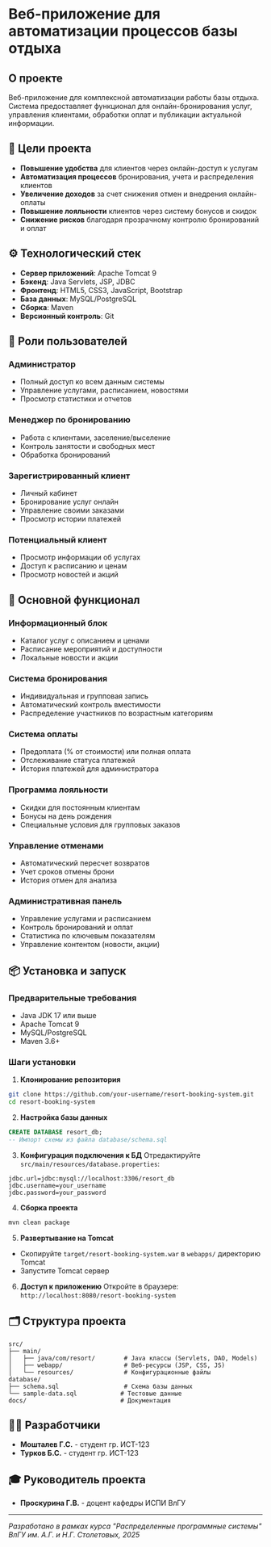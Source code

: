 # Веб-приложение для автоматизации процессов базы отдыха

## О проекте

Веб-приложение для комплексной автоматизации работы базы отдыха. Система предоставляет функционал для онлайн-бронирования услуг, управления клиентами, обработки оплат и публикации актуальной информации.

## 🎯 Цели проекта

- **Повышение удобства** для клиентов через онлайн-доступ к услугам
- **Автоматизация процессов** бронирования, учета и распределения клиентов
- **Увеличение доходов** за счет снижения отмен и внедрения онлайн-оплаты
- **Повышение лояльности** клиентов через систему бонусов и скидок
- **Снижение рисков** благодаря прозрачному контролю бронирований и оплат

## ⚙️ Технологический стек

- **Сервер приложений**: Apache Tomcat 9
- **Бэкенд**: Java Servlets, JSP, JDBC
- **Фронтенд**: HTML5, CSS3, JavaScript, Bootstrap
- **База данных**: MySQL/PostgreSQL
- **Сборка**: Maven
- **Версионный контроль**: Git

## 👥 Роли пользователей

### Администратор
- Полный доступ ко всем данным системы
- Управление услугами, расписанием, новостями
- Просмотр статистики и отчетов

### Менеджер по бронированию
- Работа с клиентами, заселение/выселение
- Контроль занятости и свободных мест
- Обработка бронирований

### Зарегистрированный клиент
- Личный кабинет
- Бронирование услуг онлайн
- Управление своими заказами
- Просмотр истории платежей

### Потенциальный клиент
- Просмотр информации об услугах
- Доступ к расписанию и ценам
- Просмотр новостей и акций

## 🚀 Основной функционал

### Информационный блок
- Каталог услуг с описанием и ценами
- Расписание мероприятий и доступности
- Локальные новости и акции

### Система бронирования
- Индивидуальная и групповая запись
- Автоматический контроль вместимости
- Распределение участников по возрастным категориям

### Система оплаты
- Предоплата (% от стоимости) или полная оплата
- Отслеживание статуса платежей
- История платежей для администратора

### Программа лояльности
- Скидки для постоянным клиентам
- Бонусы на день рождения
- Специальные условия для групповых заказов

### Управление отменами
- Автоматический пересчет возвратов
- Учет сроков отмены брони
- История отмен для анализа

### Административная панель
- Управление услугами и расписанием
- Контроль бронирований и оплат
- Статистика по ключевым показателям
- Управление контентом (новости, акции)

## 📦 Установка и запуск

### Предварительные требования
- Java JDK 17 или выше
- Apache Tomcat 9
- MySQL/PostgreSQL
- Maven 3.6+

### Шаги установки

1. **Клонирование репозитория**
```bash
git clone https://github.com/your-username/resort-booking-system.git
cd resort-booking-system
```

2. **Настройка базы данных**
```sql
CREATE DATABASE resort_db;
-- Импорт схемы из файла database/schema.sql
```

3. **Конфигурация подключения к БД**
Отредактируйте `src/main/resources/database.properties`:
```properties
jdbc.url=jdbc:mysql://localhost:3306/resort_db
jdbc.username=your_username
jdbc.password=your_password
```

4. **Сборка проекта**
```bash
mvn clean package
```

5. **Развертывание на Tomcat**
- Скопируйте `target/resort-booking-system.war` в `webapps/` директорию Tomcat
- Запустите Tomcat сервер

6. **Доступ к приложению**
Откройте в браузере: `http://localhost:8080/resort-booking-system`

## 🗂️ Структура проекта

```
src/
├── main/
│   ├── java/com/resort/        # Java классы (Servlets, DAO, Models)
│   ├── webapp/                 # Веб-ресурсы (JSP, CSS, JS)
│   └── resources/              # Конфигурационные файлы
database/
├── schema.sql                  # Схема базы данных
└── sample-data.sql            # Тестовые данные
docs/                          # Документация
```

## 👨‍💻 Разработчики

- **Мошталев Г.С.** - студент гр. ИСТ-123
- **Турков Б.С.** - студент гр. ИСТ-123

## 🎓 Руководитель проекта

- **Проскурина Г.В.** - доцент кафедры ИСПИ ВлГУ

---

*Разработано в рамках курса "Распределенные программные системы"*
*ВлГУ им. А.Г. и Н.Г. Столетовых, 2025*
